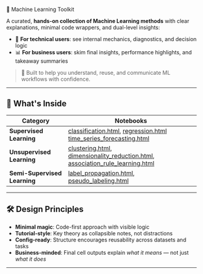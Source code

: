🧠 Machine Learning Toolkit 

A curated, **hands-on collection of Machine Learning methods** with clear explanations, minimal code wrappers, and dual-level insights:
- 🔬 **For technical users**: see internal mechanics, diagnostics, and decision logic
- 📊 **For business users**: skim final insights, performance highlights, and takeaway summaries

> 🎯 Built to help you understand, reuse, and communicate ML workflows with confidence.
---

<h2>🧩 What's Inside</h2>

<table>
  <thead>
    <tr>
      <th>Category</th>
      <th>Notebooks</th>
    </tr>
  </thead>
  <tbody>
    <tr>
      <td><strong>Supervised Learning</strong></td>
      <td>
        <a href="https://ashrithssreddy.github.io/ml-toolkit/Supervised_Learning/classification.html">classification.html</a>,
        <a href="https://ashrithssreddy.github.io/ml-toolkit/Supervised_Learning/regression.html">regression.html</a>
        <a href="https://ashrithssreddy.github.io/ml-toolkit/Supervised_Learning/time_series_forecasting.html">time_series_forecasting.html</a>
      </td>
    </tr>
    <tr>
      <td><strong>Unsupervised Learning</strong></td>
      <td>
        <a href="https://ashrithssreddy.github.io/ml-toolkit/Unsupervised_Learning/clustering.html">clustering.html</a>,
        <a href="https://ashrithssreddy.github.io/ml-toolkit/Unsupervised_Learning/dimensionality_reduction.html">dimensionality_reduction.html</a>,
        <a href="https://ashrithssreddy.github.io/ml-toolkit/Unsupervised_Learning/association_rule_learning.html">association_rule_learning.html</a>
      </td>
    </tr>
    <tr>
      <td><strong>Semi-Supervised Learning</strong></td>
      <td>
        <a href="https://ashrithssreddy.github.io/ml-toolkit/Semi_Supervised_Learning/label_propagation.html">label_propagation.html</a>,
        <a href="https://ashrithssreddy.github.io/ml-toolkit/Semi_Supervised_Learning/pseudo_labeling.html">pseudo_labeling.html</a>
      </td>
    </tr>
  </tbody>
</table>


---

## 🛠️ Design Principles

- **Minimal magic**: Code-first approach with visible logic
- **Tutorial-style**: Key theory as collapsible notes, not distractions
- **Config-ready**: Structure encourages reusability across datasets and tasks
- **Business-minded**: Final cell outputs explain *what it means* — not just *what it does*

---

